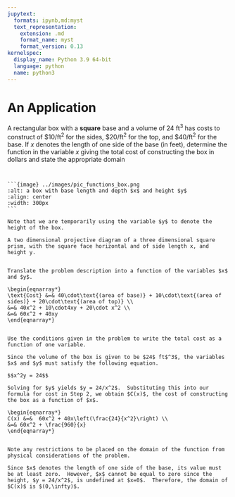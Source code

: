 ```yaml
---
jupytext:
  formats: ipynb,md:myst
  text_representation:
    extension: .md
    format_name: myst
    format_version: 0.13
kernelspec:
  display_name: Python 3.9 64-bit
  language: python
  name: python3
---
```

# An Application


A rectangular box with a **square** base and a volume of $24$ ft$^3$ has costs to construct of $\$10 / \text{ft}^2$ for the sides, $\$20 / \text{ft}^2$ for the top, and $\$40 / \text{ft}^2$ for the base. If $x$ denotes the length of one side of the base (in feet), determine the function in the variable $x$ giving the total cost of constructing the box in dollars and state the appropriate domain


````{dropdown} **Step 1:** &nbsp; Draw and label a figure.


```{image} ../images/pic_functions_box.png
:alt: a box with base length and depth $x$ and height $y$
:align: center
:width: 300px
```

Note that we are temporarily using the variable $y$ to denote the height of the box.
````

```{dropdown} **Long Text Description**
A two dimensional projective diagram of a three dimensional square prism, with the square face horizontal and of side length x, and height y.
```


```{dropdown} **Step 2:** &nbsp; Translate the problem description into a function.

Translate the problem description into a function of the variables $x$ and $y$.

\begin{eqnarray*}
\text{Cost} &=& 40\cdot\text{(area of base)} + 10\cdot\text{(area of sides)} + 20\cdot\text{(area of top)} \\
&=& 40x^2 + 10\cdot4xy + 20\cdot x^2 \\
&=& 60x^2 + 40xy
\end{eqnarray*}
```


```{dropdown} **Step 3:** &nbsp; Write the total cost as a function of one variable.

Use the conditions given in the problem to write the total cost as a function of one variable.

Since the volume of the box is given to be $24$ ft$^3$, the variables $x$ and $y$ must satisfy the following equation.

$$x^2y = 24$$

Solving for $y$ yields $y = 24/x^2$.  Substituting this into our formula for cost in Step 2, we obtain $C(x)$, the cost of constructing the box as a function of $x$.

\begin{eqnarray*}
C(x) &=&  60x^2 + 40x\left(\frac{24}{x^2}\right) \\
&=& 60x^2 + \frac{960}{x} 
\end{eqnarray*}
```


```{dropdown} **Step 4:** &nbsp; Note any restrictions to be placed on the domain.

Note any restrictions to be placed on the domain of the function from physical considerations of the problem.

Since $x$ denotes the length of one side of the base, its value must be at least zero.  However, $x$ cannot be equal to zero since the height, $y = 24/x^2$, is undefined at $x=0$.  Therefore, the domain of $C(x)$ is $(0,\infty)$.
```